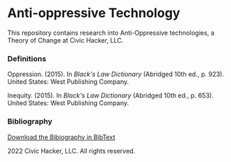 # Anti-oppressive Technology

This repository contains research into Anti-Oppressive technologies, a Theory of Change at Civic Hacker, LLC.

### Definitions

Oppression. (2015). In _Black's Law Dictionary_ (Abridged 10th ed., p. 923). United States: West Publishing Company.

Inequity. (2015). In _Black's Law Dictionary_ (Abridged 10th ed., p. 653). United States: West Publishing Company.


### Bibliography

[Download the Bibiography in BibText](./bibliography.bib)


2022 Civic Hacker, LLC. All rights reserved.
